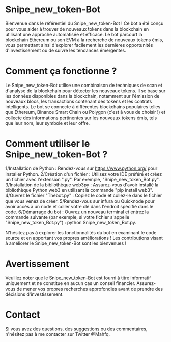 # Snipe_new_token-Bot

Bienvenue dans le référentiel du Snipe_new_token-Bot ! Ce bot a été conçu pour vous aider à trouver de nouveaux tokens dans la blockchain en utilisant une approche automatisée et efficace. Le bot parcourt la blockchain Ethereum ou son EVM à la recherche de nouveaux tokens émis, vous permettant ainsi d'explorer facilement les dernières opportunités d'investissement ou de suivre les tendances émergentes.

# Comment ça fonctionne ?

Le Snipe_new_token-Bot utilise une combinaison de techniques de scan et d'analyse de la blockchain pour détecter les nouveaux tokens. Il se base sur les données disponibles dans la blockchain, notamment sur l'émission de nouveaux blocs, les transactions contenant des tokens et les contrats intelligents. Le bot se connecte à différentes blockchains populaires telles que Ethereum, Binance Smart Chain ou Polygon (c'est à vous de choisir !) et collecte des informations pertinentes sur les nouveaux tokens émis, tels que leur nom, leur symbole et leur offre.

# Comment utiliser le Snipe_new_token-Bot ?

1/Installation de Python : Rendez-vous sur https://www.python.org/ pour installer Python.
2/Création d'un fichier : Utilisez votre IDE préféré et créez un fichier avec l'extension ".py". Par exemple, "Snipe_new_token_Bot.py".
3/Installation de la bibliothèque web3py : Assurez-vous d'avoir installé la bibliothèque Python web3 en utilisant la commande "pip install web3".
4/Ouvrez le fichier "Thebot.py" : Copiez le code et collez-le dans le fichier que vous venez de créer.
5/Rendez-vous sur infura ou Quicknode pour avoir accès à un node et coller votre clé dans l'endroit spécifié dans le code.
6/Démarrage du bot : Ouvrez un nouveau terminal et entrez la commande suivante (par exemple, si votre fichier s'appelle "Snipe_new_token_Bot.py") : python Snipe_new_token_Bot.py.

N'hésitez pas à explorer les fonctionnalités du bot en examinant le code source et en apportant vos propres améliorations ! Les contributions visant à améliorer le Snipe_new_token-Bot sont les bienvenues !

# Avertissement

Veuillez noter que le Snipe_new_token-Bot est fourni à titre informatif uniquement et ne constitue en aucun cas un conseil financier. Assurez-vous de mener vos propres recherches approfondies avant de prendre des décisions d'investissement.

# Contact

Si vous avez des questions, des suggestions ou des commentaires, n'hésitez pas à me contacter sur Twitter @Mahfq.

